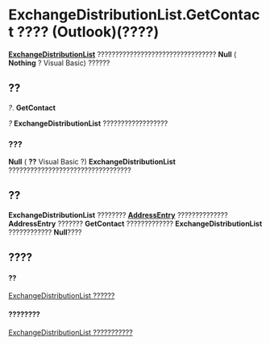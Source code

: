 
# ExchangeDistributionList.GetContact ???? (Outlook)(????)

 **[ExchangeDistributionList](2830dfba-6c0a-a81f-6b98-92ac2aafb59d.md)** ????????????????????????????????? **Null** ( **Nothing** ? Visual Basic) ??????


## ??

 _?_. **GetContact**

 _?_ **ExchangeDistributionList** ??????????????????


### ???

 **Null** ( **??** Visual Basic ?) **ExchangeDistributionList** ??????????????????????????????????


## ??

 **ExchangeDistributionList** ???????? **[AddressEntry](d4a0a85e-8bab-bc56-57bc-d70c3c570c8e.md)** ?????????????? **AddressEntry** ??????? **GetContact** ????????????? **ExchangeDistributionList** ???????????? **Null**????


## ????


#### ??


[ExchangeDistributionList ??????](2830dfba-6c0a-a81f-6b98-92ac2aafb59d.md)
#### ????????


[ExchangeDistributionList ???????????](http://msdn.microsoft.com/library/89105487-3e5b-ee8b-02e0-33ad42bd2fbe%28Office.15%29.aspx)